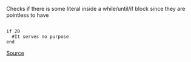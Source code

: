 Checks if there is some literal inside a while/until/if block since they are pointless to have

```

if 20
  #It serves no purpose
end

```

[Source](http://www.rubydoc.info/gems/rubocop/RuboCop/Cop/Lint/LiteralInCondition)